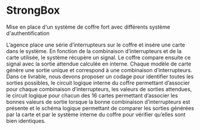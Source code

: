 # StrongBox
Mise en place d'un système de coffre fort avec différents système d'authentification

L’agence place une série d’interrupteurs sur le coffre et insére une carte dans le système. En fonction de la combinaison d’interrupteurs et de la carte utilisée, le système récupère un signal. Le coffre compare ensuite ce signal avec la sortie attendue calculée en interne. Chaque modèle de carte génère une sortie unique et correspond à une combinaison d’interrupteurs. Dans ce livrable, nous devons proposer un codage pour identifier toutes les sorties possibles, le circuit logique interne du coffre permettant d’associer pour chaque combinaison d’interrupteurs, les valeurs de sorties attendues, le circuit logique pour chacun des 16 cartes permettant d’associer les bonnes valeurs de sortie lorsque la bonne combinaison d’interrupteurs est présente et le schéma logique permettant de comparer les sorties générées par la carte et par le système interne du coffre pour vérifier qu’elles sont bien identiques.

